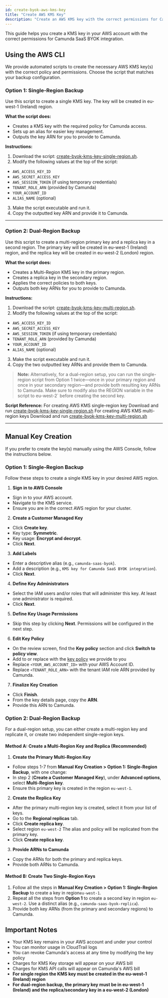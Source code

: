 ```yaml
---
id: create-byok-aws-kms-key
title: "Create AWS KMS Key"
description: "Create an AWS KMS key with the correct permissions for Camunda SaaS BYOK integration."
---
```


This guide helps you create a KMS key in your AWS account with the correct permissions for Camunda SaaS BYOK integration.

## Using the AWS CLI

We provide automated scripts to create the necessary AWS KMS key(s) with the correct policy and permissions. Choose the script that matches your backup configuration.

### Option 1: Single-Region Backup

Use this script to create a single KMS key. The key will be created in eu-west-1 (Ireland) region.

**What the script does:**
 
- Creates a KMS key with the required policy for Camunda access.
- Sets up an alias for easier key management.
- Outputs the key ARN for you to provide to Camunda.

**Instructions:**

1.  Download the script: [create-byok-kms-key-single-region.sh](/components/saas/byok/downloads/create-byok-kms-key-single-region.sh).
2.  Modify the following values at the top of the script:

- `AWS_ACCESS_KEY_ID`
- `AWS_SECRET_ACCESS_KEY`
- `AWS_SESSION_TOKEN` (if using temporary credentials)
- `TENANT_ROLE_ARN` (provided by Camunda)
- `YOUR_ACCOUNT_ID`
- `ALIAS_NAME` (optional)
    
3.  Make the script executable and run it.
4.  Copy the outputted key ARN and provide it to Camunda.

---

### Option 2: Dual-Region Backup

Use this script to create a multi-region primary key and a replica key in a second region. The primary key will be created in eu-west-1 (Ireland) region, and the replica key will be created in eu-west-2 (London) region.

**What the script does:**

- Creates a Multi-Region KMS key in the primary region.
- Creates a replica key in the secondary region.
- Applies the correct policies to both keys.
- Outputs both key ARNs for you to provide to Camunda.

**Instructions:**

1.  Download the script: [create-byok-kms-key-multi-region.sh](/components/saas/byok/downloads/create-byok-kms-key-multi-region.sh).
2.  Modify the following values at the top of the script:

- `AWS_ACCESS_KEY_ID`
- `AWS_SECRET_ACCESS_KEY`
- `AWS_SESSION_TOKEN` (if using temporary credentials)
- `TENANT_ROLE_ARN` (provided by Camunda)
- `YOUR_ACCOUNT_ID`
- `ALIAS_NAME` (optional)

3.  Make the script executable and run it.
4.  Copy the two outputted key ARNs and provide them to Camunda.

> **Note:** Alternatively, for a dual-region setup, you can run the single-region script from Option 1 twice—once in your primary region and once
> in your secondary region—and provide both resulting key ARNs to Camunda. Make sure to modify also the REGION variable in the script to eu-west-2`
> before creating the second key.

**Script Reference:**
For creating AWS KMS single-region key Download and run [create-byok-kms-key-single-region.sh](/components/saas/byok/downloads/create-byok-kms-key-single-region.sh)
For creating AWS KMS multi-region keys Download and run [create-byok-kms-key-multi-region.sh](/components/saas/byok/downloads/create-byok-kms-key-multi-region.sh)

---

## Manual Key Creation

If you prefer to create the key(s) manually using the AWS Console, follow the instructions below.

### Option 1: Single-Region Backup

Follow these steps to create a single KMS key in your desired AWS region.

1.  **Sign in to AWS Console**

- Sign in to your AWS account.
- Navigate to the KMS service.
- Ensure you are in the correct AWS region for your cluster.

2.  **Create a Customer Managed Key**

- Click **Create key**.
- Key type: **Symmetric**.
- Key usage: **Encrypt and decrypt**.
- Click **Next**.

3.  **Add Labels**

- Enter a descriptive alias (e.g., `camunda-saas-byok`).
- Add a description (e.g., `KMS key for Camunda SaaS BYOK integration`).
- Click **Next**.

4.  **Define Key Administrators**

- Select the IAM users and/or roles that will administer this key. At least one administrator is required.
- Click **Next**.

5.  **Define Key Usage Permissions**

- Skip this step by clicking **Next**. Permissions will be configured in the next step.

6.  **Edit Key Policy**

- On the review screen, find the **Key policy** section and click **Switch to policy view**.
- Add to or replace with the [key policy](/components/saas/byok/downloads/aws-kms-key-policy.json) we provide to you
- Replace `<YOUR_AWS_ACCOUNT_ID>` with your AWS Account ID.
- Replace `<TENANT_ROLE_ARN>` with the tenant IAM role ARN provided by Camunda.

7.  **Finalize Key Creation**

- Click **Finish**.
- From the key details page, copy the **ARN**.
- Provide this ARN to Camunda.

### Option 2: Dual-Region Backup

For a dual-region setup, you can either create a multi-region key and replicate it, or create two independent single-region keys.

#### Method A: Create a Multi-Region Key and Replica (Recommended)

1.  **Create the Primary Multi-Region Key**

- Follow steps 1-7 from **Manual Key Creation > Option 1: Single-Region Backup**, with one change:
- In step 2 (**Create a Customer Managed Key**), under **Advanced options**, select **Multi-Region key**.
- Ensure this primary key is created in the region `eu-west-1`.

2.  **Create the Replica Key**

- After the primary multi-region key is created, select it from your list of keys.
- Go to the **Regional replicas** tab.
- Click **Create replica key**.
- Select region `eu-west-2` The alias and policy will be replicated from the primary key.
- Click **Create replica key**.

3.  **Provide ARNs to Camunda**

- Copy the ARNs for both the primary and replica keys.
- Provide both ARNs to Camunda.

#### Method B: Create Two Single-Region Keys

1.  Follow all the steps in **Manual Key Creation > Option 1: Single-Region Backup** to create a key in region`eu-west-1`.
2.  Repeat all the steps from **Option 1** to create a second key in region `eu-west-2`. Use a distinct alias (e.g., `camunda-saas-byok-replica`).
3.  Provide both key ARNs (from the primary and secondary regions) to Camunda.

## Important Notes

- Your KMS key remains in your AWS account and under your control
- You can monitor usage in CloudTrail logs
- You can revoke Camunda's access at any time by modifying the key policy
- Charges for KMS Key storage will appear on your AWS bill
- Charges for KMS API calls will appear on Camunda's AWS bill
- **For single region the KMS key must be created in the eu-west-1 (Ireland) region**
- **For dual-region backup, the primary key must be in eu-west-1 (Ireland) and the replica/secondary key in a eu-west-2 (London)**